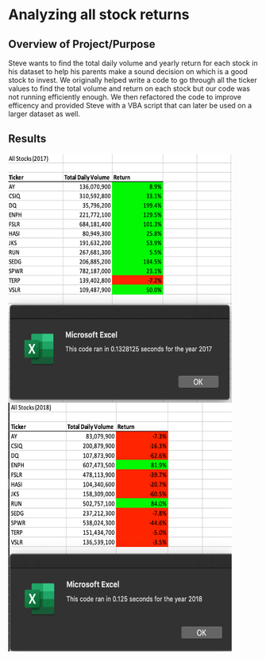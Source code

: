 # Analyzing all stock returns

## Overview of Project/Purpose
Steve wants to find the total daily volume and yearly return for each stock in his dataset to help his parents make a sound decision on which is a good stock to invest. We originally helped write a code to go through all the ticker values to find the total volume and return on each stock but our code was not running efficiently enough. We then refactored the code to improve efficency and provided Steve with a VBA script that can later be used on a larger dataset as well.


## Results


<img align="left" width="450" height="500" src="/Resources/VBA_Challenge_2017.png">
<img align="left" width="450" height="500" src="/Resources/VBA_Challenge_2018.png">
